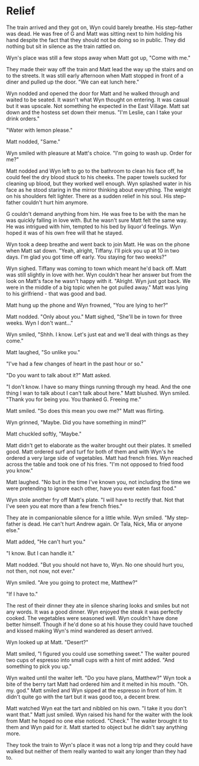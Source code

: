 # Relief

The train arrived and they got on, Wyn could barely breathe.  His step-father was dead.  He was free of G and Matt was sitting next to him holding his hand despite the fact that they should not be doing so in public.  They did nothing but sit in silence as the train rattled on.  

Wyn's place was still a few stops away when Matt got up, "Come with me."

They made their way off the train and Matt lead the way up the stairs and on to the streets.  It was still early afternoon when Matt stopped in front of a diner and pulled up the door.  "We can eat lunch here."

Wyn nodded and opened the door for Matt and he walked through and waited to be seated.  It wasn't what Wyn thought on entering.  It was casual but it was upscale.  Not something he expected in the East Village.  Matt sat down and the hostess  set down their menus.  "I'm Leslie, can I take your drink orders."  

"Water with lemon please."  

Matt nodded, "Same."  

Wyn smiled with pleasure at Matt's choice.  "I'm going to wash up. Order for me?"

Matt nodded and Wyn left to go to the bathroom to clean his face off, he could feel the dry blood stuck to his cheeks.  The paper towels sucked for cleaning up blood, but they worked well enough.  Wyn splashed water in his face as he stood staring in the mirror thinking about everything.  The weight on his shoulders felt lighter.  There as a sudden relief in his soul.  His step-father couldn't hurt him anymore.

G couldn't demand anything from him.  He was free to be with the man he was quickly falling in love with.  But he wasn't sure Matt felt the same way.  He was intrigued with him, tempted to his bed by liquor'd feelings.  Wyn hoped it was of his own free will that he stayed.

Wyn took a deep breathe and went back to join Matt.  He was on the phone when Matt sat down.  "Yeah, alright, Tiffany.  I'll pick you up at 10 in two days.  I'm glad you got time off early.  You staying for two weeks?"

Wyn sighed.  Tiffany was coming to town which meant he'd back off.  Matt was still slightly in love with her.  Wyn couldn't hear her answer but from the look on Matt's face he wasn't happy with it.  "Alright.  Wyn just got back.  We were in the middle of a big topic when he got pulled away."  Matt was lying to his girlfriend - that was good and bad.

Matt hung up the phone and Wyn frowned, "You are lying to her?"

Matt nodded.  "Only about you."  Matt sighed, "She'll be in town for three weeks.  Wyn I don't want..."

Wyn smiled, "Shhh. I know.  Let's just eat and we'll deal with things as they come."

Matt laughed, "So unlike you."

"I've had a few changes of heart in the past hour or so."

"Do you want to talk about it?"  Matt asked.

"I don't know.  I have so many things running through my head.  And the one thing I wan to talk about I can't talk about here."  Matt blushed.  Wyn smiled.  "Thank you for being you.  You thanked G.  Freeing me."

Matt smiled.  "So does this mean you owe me?"  Matt was flirting.

Wyn grinned, "Maybe.  Did you have something in mind?"

Matt chuckled softly, "Maybe."

Matt didn't get to elaborate as the waiter brought out their plates.  It smelled good.  Matt ordered surf and turf for both of them and with Wyn's he ordered a very large side of vegetables.  Matt had french fries.  Wyn reached across the table and took one of his fries.  "I'm not opposed to fried food you know."

Matt laughed.  "No but in the time I've known you, not including the time we were pretending to ignore each other, have you ever eaten fast food."

Wyn stole another fry off Matt's plate.  "I will have to rectify that.  Not that I've seen you eat more than a few french fries."

They ate in companionable silence for a little while.  Wyn smiled.  "My step-father is dead.  He can't hurt Andrew again.  Or Tala, Nick, Mia or anyone else."

Matt added, "He can't hurt you."

"I know.  But I can handle it."

Matt nodded. "But you should not have to, Wyn.  No one should hurt you, not then, not now, not ever."

Wyn smiled.  "Are you going to protect me, Matthew?"

"If I have to."

The rest of their dinner they ate in silence sharing looks and smiles but not any words.  It was a good dinner.  Wyn enjoyed the steak it was perfectly cooked.  The vegetables were seasoned well.  Wyn couldn't have done better himself.  Though if he'd done so at his house they could have touched and kissed making Wyn's mind wandered as desert arrived.

Wyn looked up at Matt. "Desert?"

Matt smiled, "I figured you could use something sweet."  The waiter poured two cups of espresso into small cups with a hint of mint added.  "And something to pick you up."

Wyn waited until the waiter left.  "Do you have plans, Matthew?"  Wyn took a bite of the berry tart Matt had ordered him and it melted in his mouth.  "Oh. my. god."  Matt smiled and Wyn sipped at the espresso in front of him.  It didn't quite go with the tart but it was good too, a decent  brew.

Matt watched Wyn eat the tart and nibbled on his own.  "I take it you don't want that."  Matt just smiled.  Wyn raised his hand for the waiter with the look from Matt he hoped no one else noticed.  "Check."  The waiter brought it to them and Wyn paid for it.  Matt started to object but he didn't say anything more.  

They took the train to Wyn's place it was not a long trip and they could have walked but neither of them really wanted to wait any longer than they had to.